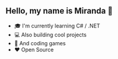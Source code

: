 ## Hello, my name is Miranda :wave:

- :mortar_board: I'm currently learning C# / .NET
- :computer: Also building cool projects
- :space_invader: And coding games
- :heart: Open Source
